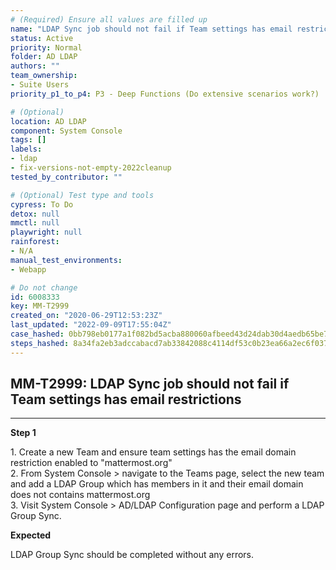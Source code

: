 ```yaml
---
# (Required) Ensure all values are filled up
name: "LDAP Sync job should not fail if Team settings has email restrictions"
status: Active
priority: Normal
folder: AD LDAP
authors: ""
team_ownership: 
- Suite Users
priority_p1_to_p4: P3 - Deep Functions (Do extensive scenarios work?)

# (Optional)
location: AD LDAP
component: System Console
tags: []
labels: 
- ldap
- fix-versions-not-empty-2022cleanup
tested_by_contributor: ""

# (Optional) Test type and tools
cypress: To Do
detox: null
mmctl: null
playwright: null
rainforest: 
- N/A
manual_test_environments:
- Webapp

# Do not change
id: 6008333
key: MM-T2999
created_on: "2020-06-29T12:53:23Z"
last_updated: "2022-09-09T17:55:04Z"
case_hashed: 0bb798eb0177a1f082bd5acba880060afbeed43d24dab30d4aedb65be7ca5fb7f20ff3256a74e2780ed9aa9032797d5f
steps_hashed: 8a34fa2eb3adccabacd7ab33842088c4114df53c0b23ea66a2ec6f037c04b6f35097abc80ee51cdce841198069fb6454
---
```


<!-- (Auto-generated) Based on frontmatter's "key" and "name" -->

## MM-T2999: LDAP Sync job should not fail if Team settings has email restrictions

---

**Step 1**

1\. Create a new Team and ensure team settings has the email domain restriction enabled to "mattermost.org"\
2\. From System Console > navigate to the Teams page, select the new team and add a LDAP Group which has members in it and their email domain does not contains mattermost.org\
3\. Visit System Console > AD/LDAP Configuration page and perform a LDAP Group Sync.

**Expected**

LDAP Group Sync should be completed without any errors.
